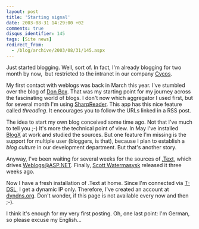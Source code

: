 ```yaml
---
layout: post
title: 'Starting signal'
date: 2003-08-31 14:29:00 +02
comments: true
disqus_identifier: 145
tags: [Site news]
redirect_from:
  - /blog/archive/2003/08/31/145.aspx
---
```


Just started blogging. Well, sort of. In fact, I'm already blogging for two month by now,  but restricted to the intranet in our company [Cycos](http://www.cycos.com/).

My first contact with weblogs was back in March this year. I've stumbled over the blog of [Don Box](http://www.gotdotnet.com/team/dbox/). That was my starting point for my journey across the fascinating world of blogs. I don't now which aggregator I used first, but for several month I'm using [SharpReader](http://www.sharpreader.net/). This app has this nice feature called *threading*. It encourages you to follow the URLs linked in a RSS post.

The idea to start my own blog conceived some time ago. Not that I've much to tell you ;-) It's more the technical point of view. In May I've installed [BlogX](http://www.gotdotnet.com/Community/Workspaces/Workspace.aspx?id=ddc98753-6559-489b-a533-57034790a93a) at work and studied the sources. But one feature I'm missing is the support for multiple user (bloggers, is that), because I plan to establish a *blog culture* in our development department. But that's another story.

Anyway, I've been waiting for several weeks for the sources of [.Text](http://www.gotdotnet.com/Community/Workspaces/workspace.aspx?id=e99fccb3-1a8c-42b5-90ee-348f6b77c407), which drives <Weblogs@ASP.NET>. Finally, [Scott Watermasysk](http://scottwater.com/blog/) released it three weeks ago.

Now I have a fresh installation of .Text at home. Since I'm connected via [T-DSL](http://www.t-dsl.com/), I get a dynamic IP only. Therefore, I've created an account at [dyndns.org](http://dyndns.org/). Don't wonder, if this page is not available every now and then ;-).

I think it's enough for my very first posting. Oh, one last point: I'm German, so please excuse my English...
